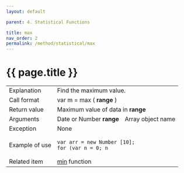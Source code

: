 ```yaml
---
layout: default

parent: 4. Statistical Functions

title: max
nav_order: 2
permalink: /method/statistical/max
---
```




# {{ page.title }}

<table>
  <tr>
    <td>Explanation</td>
    <td colspan="2">Find the maximum value.</td>
  </tr>
  <tr>
    <td>Call format</td>
    <td colspan="2">var m = max ( <b>range</b> )</td>
  </tr>
  <tr>
    <td>Return value</td>
    <td colspan="2">Maximum value of data in <b>range</b></td>
  </tr>  
  <tr>
    <td>Arguments</td>
    <td>Date or Number <b>range</b></td>
    <td>Array object name</td>
  </tr>
  <tr>
    <td>Exception</td>
    <td colspan="2">None</td>
  </tr>
  <tr>
    <td>Example of use</td>
    <td colspan="2"><code><pre>var arr = new Number [10];
for (var n = 0; n <arr.Length; n ++) {
    arr [n] = n + 1;
}
print (max (arr), "￥ n");</pre></code></td>
  </tr>
  <tr>
    <td>Related item</td>
    <td colspan="2"><a href="/method/statistical/min">min</a> function</td>
  </tr>
</table>





